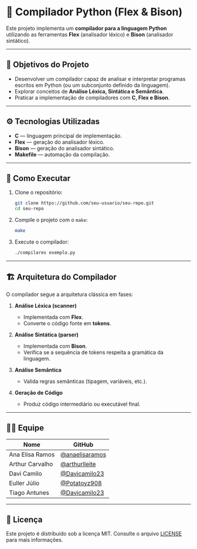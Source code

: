 # 🐍 Compilador Python (Flex & Bison)

Este projeto implementa um **compilador para a linguagem Python** utilizando as ferramentas **Flex** (analisador léxico) e **Bison** (analisador sintático).

---

## 🎯 Objetivos do Projeto

- Desenvolver um compilador capaz de analisar e interpretar programas escritos em Python (ou um subconjunto definido da linguagem).
- Explorar conceitos de **Análise Léxica, Sintática e Semântica**.
- Praticar a implementação de compiladores com **C, Flex e Bison**.

---

## ⚙️ Tecnologias Utilizadas

- **C** — linguagem principal de implementação.
- **Flex** — geração do analisador léxico.
- **Bison** — geração do analisador sintático.
- **Makefile** — automação da compilação.

---

## 🚀 Como Executar

1. Clone o repositório:

   ```bash
   git clone https://github.com/seu-usuario/seu-repo.git
   cd seu-repo
   ```

2. Compile o projeto com o `make`:

   ```bash
   make
   ```

3. Execute o compilador:
   ```bash
   ./compilares exemplo.py
   ```

---

## 🏗️ Arquitetura do Compilador

O compilador segue a arquitetura clássica em fases:

1. **Análise Léxica (scanner)**

   - Implementada com **Flex**.
   - Converte o código fonte em **tokens**.

2. **Análise Sintática (parser)**

   - Implementada com **Bison**.
   - Verifica se a sequência de tokens respeita a gramática da linguagem.

3. **Análise Semântica**

   - Valida regras semânticas (tipagem, variáveis, etc.).

4. **Geração de Código**
   - Produz código intermediário ou executável final.

---

## 👩‍💻 Equipe

| Nome            | GitHub                                             |
| --------------- | -------------------------------------------------- |
| Ana Elisa Ramos | [@anaelisaramos](https://github.com/anaelisaramos) |
| Arthur Carvalho | [@arthurlleite](https://github.com/arthurlleite)   |
| Davi Camilo     | [@Davicamilo23](https://github.com/Davicamilo23)   |
| Euller Júlio    | [@Potatoyz908](https://github.com/Potatoyz908)     |
| Tiago Antunes   | [@Davicamilo23](https://github.com/TiagoBalieiro)  |

---

## 📄 Licença

Este projeto é distribuído sob a licença MIT. Consulte o arquivo [LICENSE](LICENSE) para mais informações.
